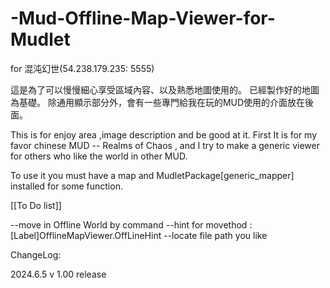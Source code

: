 # -Mud-Offline-Map-Viewer-for-Mudlet
for 混沌幻世(54.238.179.235: 5555)

這是為了可以慢慢細心享受區域內容、以及熟悉地圖使用的。
已經製作好的地圖為基礎。
除通用顯示部分外，會有一些專門給我在玩的MUD使用的介面放在後面。

This is for enjoy area ,image description and be good at it.
First It is for my favor chinese MUD -- Realms of Chaos , and I try to make a generic viewer for others who like the world in other MUD.

To use it you must have a map and MudletPackage[generic_mapper] installed for some function.


[[To Do list]]

--move in Offline World by command
--hint for movethod : [Label]OfflineMapViewer.OffLineHint
--locate file path you like

ChangeLog:

2024.6.5
v 1.00 release
